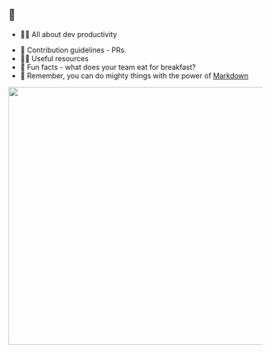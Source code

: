## 👋


* 🙋‍♀️ All about dev productivity
- 🌈 Contribution guidelines - PRs.
- 👩‍💻 Useful resources 
- 🍿 Fun facts - what does your team eat for breakfast?
- 🧙 Remember, you can do mighty things with the power of [Markdown](https://docs.github.com/github/writing-on-github/getting-started-with-writing-and-formatting-on-github/basic-writing-and-formatting-syntax)


<img alt="" class="bf ii ij c" width="512" height="512" loading="eager" role="presentation" src="https://miro.medium.com/max/512/1*melapoqSNTkS0Kd8Bjc69g.png">
